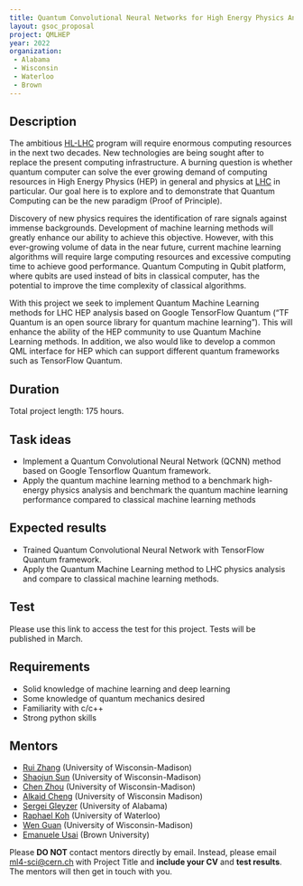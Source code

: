 ```yaml
---
title: Quantum Convolutional Neural Networks for High Energy Physics Analysis at the LHC
layout: gsoc_proposal
project: QMLHEP
year: 2022
organization:
 - Alabama
 - Wisconsin
 - Waterloo
 - Brown
---
```


## Description
The ambitious [HL-LHC](https://hilumilhc.web.cern.ch) program will require enormous computing resources in the next two decades. New technologies are being sought after to replace the present computing infrastructure. A burning question is whether quantum computer can solve the ever growing demand of computing resources in High Energy Physics (HEP) in general and physics at [LHC](https://home.cern/science/accelerators/large-hadron-collider) in particular. Our goal here is to explore and to demonstrate that Quantum Computing can be the new paradigm (Proof of Principle).

Discovery of new physics requires the identification of rare signals against immense backgrounds. Development of machine learning methods will greatly enhance our ability to achieve this objective. However, with this ever-growing volume of data in the near future, current machine learning algorithms will require large computing resources and excessive computing time to achieve good performance. Quantum Computing in Qubit platform, where qubits are used instead of bits in classical computer, has the potential to improve the time complexity of classical algorithms.

With this project we seek to implement Quantum Machine Learning methods for LHC HEP analysis based on Google TensorFlow Quantum (“TF Quantum is an open source library for quantum machine learning”). This will enhance the ability of the HEP community to use Quantum Machine Learning methods. In addition, we also would like to develop a common QML interface for HEP which can support different quantum frameworks such as TensorFlow Quantum.

## Duration

Total project length: 175 hours.

## Task ideas
  * Implement a Quantum Convolutional Neural Network (QCNN) method based on Google Tensorflow Quantum framework.
  * Apply the quantum machine learning method to a benchmark high-energy physics analysis and benchmark the quantum machine learning performance compared to classical machine learning methods
 
## Expected results
  * Trained Quantum Convolutional Neural Network with TensorFlow Quantum framework.
  * Apply the Quantum Machine Learning method to LHC physics analysis and compare to classical machine learning methods.
  

## Test

Please use this link to access the test for this project. Tests will be published in March.

## Requirements 
  * Solid knowledge of machine learning and deep learning
  * Some knowledge of quantum mechanics desired
  * Familiarity with c/c++
  * Strong python skills


## Mentors
  * [Rui Zhang](mailto:ml4-sci@cern.ch) (University of Wisconsin-Madison)
  * [Shaojun Sun](mailto:ml4-sci@cern.ch) (University of Wisconsin-Madison)
  * [Chen Zhou](mailto:ml4-sci@cern.ch) (University of Wisconsin-Madison)
  * [Alkaid Cheng](mailto:ml4-sci@cern.ch) (University of Wisconsin Madison)
  * [Sergei Gleyzer](mailto:ml4-sci@cern.ch) (University of Alabama)
  * [Raphael Koh](mailto:ml4-sci@cern.ch) (University of Waterloo)
  * [Wen Guan](mailto:ml4-sci@cern.ch) (University of Wisconsin-Madison)
  * [Emanuele Usai](mailto:ml4-sci@cern.ch) (Brown University)

Please **DO NOT** contact mentors directly by email. Instead, please email [ml4-sci@cern.ch](mailto:ml4-sci@cern.ch) with Project Title and **include your CV** and **test results**. The mentors will then get in touch with you.
